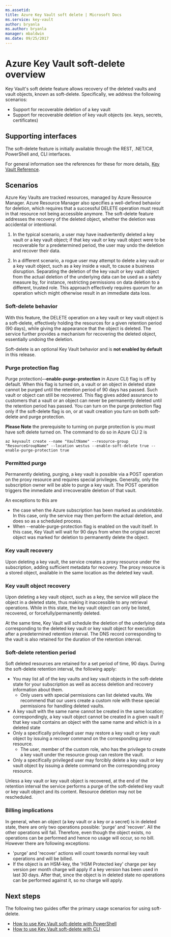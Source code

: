 ```yaml
---
ms.assetid: 
title: Azure Key Vault soft delete | Microsoft Docs
ms.service: key-vault
author: bryanla
ms.author: bryanla
manager: mbaldwin
ms.date: 09/25/2017
---
```


# Azure Key Vault soft-delete overview

Key Vault's soft delete feature allows recovery of the deleted vaults and vault objects, known as soft-delete. Specifically, we address the following scenarios:

- Support for recoverable deletion of a key vault
- Support for recoverable deletion of key vault objects (ex. keys, secrets, certificates)

## Supporting interfaces

The soft-delete feature is initially available through the REST, .NET/C#, PowerShell and, CLI interfaces.

For general information see the references for these for more details, [Key Vault Reference](https://docs.microsoft.com/azure/key-vault/).

## Scenarios

Azure Key Vaults are tracked resources, managed by Azure Resource Manager. Azure Resource Manager also specifies a well-defined behavior for deletion, which requires that a successful DELETE operation must result in that resource not being accessible anymore. The soft-delete feature addresses the recovery of the deleted object, whether the deletion was accidental or intentional.

1. In the typical scenario, a user may have inadvertently deleted a key vault or a key vault object; if that key vault or key vault object were to be recoverable for a predetermined period, the user may undo the deletion and recover their data.

2. In a different scenario, a rogue user may attempt to delete a key vault or a key vault object, such as a key inside a vault, to cause a business disruption. Separating the deletion of the key vault or key vault object from the actual deletion of the underlying data can be used as a safety measure by, for instance, restricting permissions on data deletion to a different, trusted role. This approach effectively requires quorum for an operation which might otherwise result in an immediate data loss.

### Soft-delete behavior

With this feature, the DELETE operation on a key vault or key vault object is a soft-delete, effectively holding the resources for a given retention period (90 days), while giving the appearance that the object is deleted. The service further provides a mechanism for recovering the deleted object, essentially undoing the deletion. 

Soft-delete is an optional Key Vault behavior and is **not enabled by default** in this release. 

### Purge protection  flag
Purge protection(**--enable-purge-protection** in Azure CLI) flag is off by default. When this flag is turned on, a vault or an object in deleted state cannot be purged until the retention period of 90 days has passed. Such vault or object can still be recovered. This flag gives added assurance to customers that a vault or an object can never be permanently deleted until the retention period has passed. You can turn on the purge protection flag only if the soft-delete flag is on, or at vault creation you turn on both soft-delete and purge protection.

**Please Note** the prerequisite to turning on purge protection is you must have soft delete turned on. The command to do so in Azure CLI 2 is

```
az keyvault create --name "VaultName" --resource-group "ResourceGroupName" --location westus --enable-soft-delete true --enable-purge-protection true
```

### Permitted purge

Permanently deleting, purging, a key vault is possible via a POST operation on the proxy resource and requires special privileges. Generally, only the subscription owner will be able to purge a key vault. The POST operation triggers the immediate and irrecoverable deletion of that vault. 

An exceptions to this are
- the case when the Azure subscription has been marked as *undeletable*. In this case, only the service may then perform the actual deletion, and does so as a scheduled process. 
- When --enable-purge-protection flag is enabled on the vault itself. In this case, Key Vault will wait for 90 days from when the original secret object was marked for deletion to permanently delete the object.

### Key vault recovery

Upon deleting a key vault, the service creates a proxy resource under the subscription, adding sufficient metadata for recovery. The proxy resource is a stored object, available in the same location as the deleted key vault. 

### Key vault object recovery

Upon deleting a key vault object, such as a key, the service will place the object in a deleted state, thus making it inaccessible to any retrieval operations. While in this state, the key vault object can only be listed, recovered, or forcefully/permanently deleted. 

At the same time, Key Vault will schedule the deletion of the underlying data corresponding to the deleted key vault or key vault object for execution after a predetermined retention interval. The DNS record corresponding to the vault is also retained for the duration of the retention interval.

### Soft-delete retention period

Soft deleted resources are retained for a set period of time, 90 days. During the soft-delete retention interval, the following apply:

- You may list all of the key vaults and key vault objects in the soft-delete state for your subscription as well as access deletion and recovery information about them.
    - Only users with special permissions can list deleted vaults. We recommend that our users create a custom role with these special permissions for handling deleted vaults.
- A key vault with the same name cannot be created in the same location; correspondingly, a key vault object cannot be created in a given vault if that key vault contains an object with the same name and which is in a deleted state 
- Only a specifically privileged user may restore a key vault or key vault object by issuing a recover command on the corresponding proxy resource.
    - The user, member of the custom role, who has the privilege to create a key vault under the resource group can restore the vault.
- Only a specifically privileged user may forcibly delete a key vault or key vault object by issuing a delete command on the corresponding proxy resource.

Unless a key vault or key vault object is recovered, at the end of the retention interval the service performs a purge of the soft-deleted key vault or key vault object and its content. Resource deletion may not be rescheduled.

### Billing implications

In general, when an object (a key vault or a key or a secret) is in deleted state, there are only two operations possible: 'purge' and 'recover'. All the other operations will fail. Therefore, even though the object exists, no operations can be performed and hence no usage will occur, so no bill. However there are following exceptions:

- 'purge' and 'recover' actions will count towards normal key vault operations and will be billed.
- If the object is an HSM-key, the 'HSM Protected key' charge per key version per month charge will apply if a key version has been used in last 30 days. After that, since the object is in deleted state no operations can be performed against it, so no charge will apply.

## Next steps

The following two guides offer the primary usage scenarios for using soft-delete.

- [How to use Key Vault soft-delete with PowerShell](key-vault-soft-delete-powershell.md) 
- [How to use Key Vault soft-delete with CLI](key-vault-soft-delete-cli.md)

